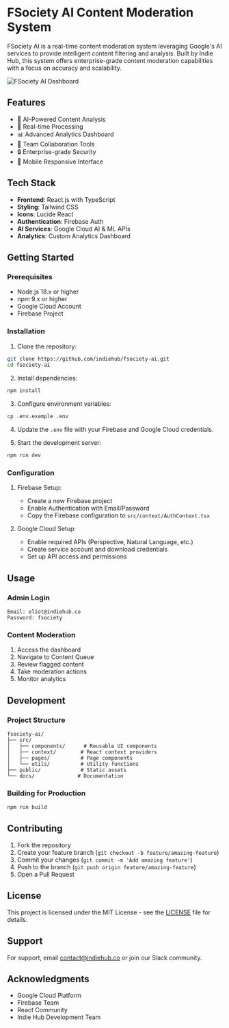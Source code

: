 # FSociety AI Content Moderation System

FSociety AI is a real-time content moderation system leveraging Google's AI services to provide intelligent content filtering and analysis. Built by Indie Hub, this system offers enterprise-grade content moderation capabilities with a focus on accuracy and scalability.

![FSociety AI Dashboard](https://images.unsplash.com/photo-1555949963-aa79dcee981c?ixlib=rb-1.2.1&auto=format&fit=crop&w=1350&q=80)

## Features

- 🤖 AI-Powered Content Analysis
- 🚀 Real-time Processing
- 📊 Advanced Analytics Dashboard
- 👥 Team Collaboration Tools
- 🔒 Enterprise-grade Security
- 📱 Mobile Responsive Interface

## Tech Stack

- **Frontend**: React.js with TypeScript
- **Styling**: Tailwind CSS
- **Icons**: Lucide React
- **Authentication**: Firebase Auth
- **AI Services**: Google Cloud AI & ML APIs
- **Analytics**: Custom Analytics Dashboard

## Getting Started

### Prerequisites

- Node.js 18.x or higher
- npm 9.x or higher
- Google Cloud Account
- Firebase Project

### Installation

1. Clone the repository:
```bash
git clone https://github.com/indiehub/fsociety-ai.git
cd fsociety-ai
```

2. Install dependencies:
```bash
npm install
```

3. Configure environment variables:
```bash
cp .env.example .env
```

4. Update the `.env` file with your Firebase and Google Cloud credentials.

5. Start the development server:
```bash
npm run dev
```

### Configuration

1. Firebase Setup:
   - Create a new Firebase project
   - Enable Authentication with Email/Password
   - Copy the Firebase configuration to `src/context/AuthContext.tsx`

2. Google Cloud Setup:
   - Enable required APIs (Perspective, Natural Language, etc.)
   - Create service account and download credentials
   - Set up API access and permissions

## Usage

### Admin Login

```
Email: eliot@indiehub.co
Password: fsociety
```

### Content Moderation

1. Access the dashboard
2. Navigate to Content Queue
3. Review flagged content
4. Take moderation actions
5. Monitor analytics

## Development

### Project Structure

```
fsociety-ai/
├── src/
│   ├── components/      # Reusable UI components
│   ├── context/        # React context providers
│   ├── pages/          # Page components
│   └── utils/          # Utility functions
├── public/             # Static assets
└── docs/              # Documentation
```

### Building for Production

```bash
npm run build
```

## Contributing

1. Fork the repository
2. Create your feature branch (`git checkout -b feature/amazing-feature`)
3. Commit your changes (`git commit -m 'Add amazing feature'`)
4. Push to the branch (`git push origin feature/amazing-feature`)
5. Open a Pull Request

## License

This project is licensed under the MIT License - see the [LICENSE](LICENSE) file for details.

## Support

For support, email contact@indiehub.co or join our Slack community.

## Acknowledgments

- Google Cloud Platform
- Firebase Team
- React Community
- Indie Hub Development Team